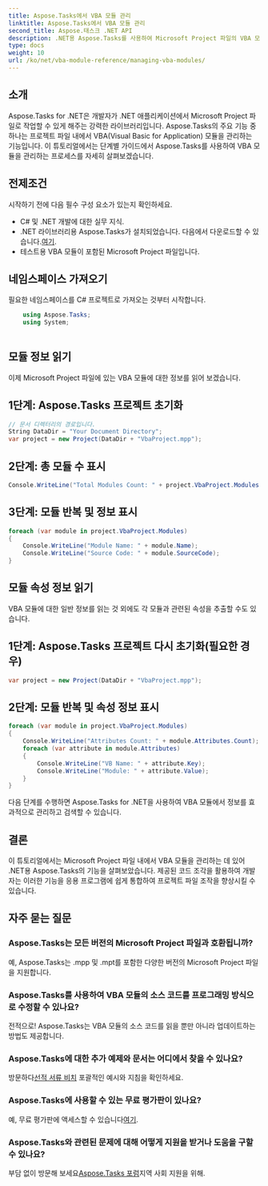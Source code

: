 ```yaml
---
title: Aspose.Tasks에서 VBA 모듈 관리
linktitle: Aspose.Tasks에서 VBA 모듈 관리
second_title: Aspose.태스크 .NET API
description: .NET용 Aspose.Tasks를 사용하여 Microsoft Project 파일의 VBA 모듈을 손쉽게 관리하세요. 단계별 지침을 살펴보고 개발 워크플로를 강화하세요.
type: docs
weight: 10
url: /ko/net/vba-module-reference/managing-vba-modules/
---
```

## 소개
Aspose.Tasks for .NET은 개발자가 .NET 애플리케이션에서 Microsoft Project 파일로 작업할 수 있게 해주는 강력한 라이브러리입니다. Aspose.Tasks의 주요 기능 중 하나는 프로젝트 파일 내에서 VBA(Visual Basic for Application) 모듈을 관리하는 기능입니다. 이 튜토리얼에서는 단계별 가이드에서 Aspose.Tasks를 사용하여 VBA 모듈을 관리하는 프로세스를 자세히 살펴보겠습니다.
## 전제조건
시작하기 전에 다음 필수 구성 요소가 있는지 확인하세요.
- C# 및 .NET 개발에 대한 실무 지식.
-  .NET 라이브러리용 Aspose.Tasks가 설치되었습니다. 다음에서 다운로드할 수 있습니다.[여기](https://releases.aspose.com/tasks/net/).
- 테스트용 VBA 모듈이 포함된 Microsoft Project 파일입니다.
## 네임스페이스 가져오기
필요한 네임스페이스를 C# 프로젝트로 가져오는 것부터 시작합니다.
```csharp
    using Aspose.Tasks;
    using System;
    
```
## 모듈 정보 읽기
이제 Microsoft Project 파일에 있는 VBA 모듈에 대한 정보를 읽어 보겠습니다.
## 1단계: Aspose.Tasks 프로젝트 초기화
```csharp
// 문서 디렉터리의 경로입니다.
String DataDir = "Your Document Directory";
var project = new Project(DataDir + "VbaProject.mpp");
```
## 2단계: 총 모듈 수 표시
```csharp
Console.WriteLine("Total Modules Count: " + project.VbaProject.Modules.Count);
```
## 3단계: 모듈 반복 및 정보 표시
```csharp
foreach (var module in project.VbaProject.Modules)
{
    Console.WriteLine("Module Name: " + module.Name);
    Console.WriteLine("Source Code: " + module.SourceCode);
}
```
## 모듈 속성 정보 읽기
VBA 모듈에 대한 일반 정보를 읽는 것 외에도 각 모듈과 관련된 속성을 추출할 수도 있습니다.
## 1단계: Aspose.Tasks 프로젝트 다시 초기화(필요한 경우)
```csharp
var project = new Project(DataDir + "VbaProject.mpp");
```
## 2단계: 모듈 반복 및 속성 정보 표시
```csharp
foreach (var module in project.VbaProject.Modules)
{
    Console.WriteLine("Attributes Count: " + module.Attributes.Count);
    foreach (var attribute in module.Attributes)
    {
        Console.WriteLine("VB Name: " + attribute.Key);
        Console.WriteLine("Module: " + attribute.Value);
    }
}
```
다음 단계를 수행하면 Aspose.Tasks for .NET을 사용하여 VBA 모듈에서 정보를 효과적으로 관리하고 검색할 수 있습니다.
## 결론
이 튜토리얼에서는 Microsoft Project 파일 내에서 VBA 모듈을 관리하는 데 있어 .NET용 Aspose.Tasks의 기능을 살펴보았습니다. 제공된 코드 조각을 활용하여 개발자는 이러한 기능을 응용 프로그램에 쉽게 통합하여 프로젝트 파일 조작을 향상시킬 수 있습니다.

## 자주 묻는 질문
### Aspose.Tasks는 모든 버전의 Microsoft Project 파일과 호환됩니까?
예, Aspose.Tasks는 .mpp 및 .mpt를 포함한 다양한 버전의 Microsoft Project 파일을 지원합니다.
### Aspose.Tasks를 사용하여 VBA 모듈의 소스 코드를 프로그래밍 방식으로 수정할 수 있나요?
전적으로! Aspose.Tasks는 VBA 모듈의 소스 코드를 읽을 뿐만 아니라 업데이트하는 방법도 제공합니다.
### Aspose.Tasks에 대한 추가 예제와 문서는 어디에서 찾을 수 있나요?
 방문하다[선적 서류 비치](https://reference.aspose.com/tasks/net/) 포괄적인 예시와 지침을 확인하세요.
### Aspose.Tasks에 사용할 수 있는 무료 평가판이 있나요?
 예, 무료 평가판에 액세스할 수 있습니다[여기](https://releases.aspose.com/).
### Aspose.Tasks와 관련된 문제에 대해 어떻게 지원을 받거나 도움을 구할 수 있나요?
 부담 없이 방문해 보세요[Aspose.Tasks 포럼](https://forum.aspose.com/c/tasks/15)지역 사회 지원을 위해.